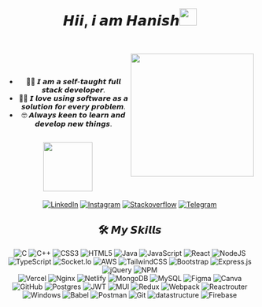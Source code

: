 <div align="center">
<h1 align="center">𝙃𝙞𝙞, 𝙞 𝙖𝙢  𝙃𝙖𝙣𝙞𝙨𝙝<img src="https://media.giphy.com/media/hvRJCLFzcasrR4ia7z/giphy.gif" width="35"></h1>

<br>

<picture> <img align="right" src="https://github.com/7oSkaaa/7oSkaaa/blob/main/Images/Right_Side.gif?raw=true" width = 250px></picture>
	
<br><br>

- 👨‍💻 𝙄 𝙖𝙢 𝙖 𝙨𝙚𝙡𝙛-𝙩𝙖𝙪𝙜𝙝𝙩 𝙛𝙪𝙡𝙡 𝙨𝙩𝙖𝙘𝙠 𝙙𝙚𝙫𝙚𝙡𝙤𝙥𝙚𝙧. 
- 🧑‍💻 𝙄 𝙡𝙤𝙫𝙚 𝙪𝙨𝙞𝙣𝙜 𝙨𝙤𝙛𝙩𝙬𝙖𝙧𝙚 𝙖𝙨 𝙖 𝙨𝙤𝙡𝙪𝙩𝙞𝙤𝙣 𝙛𝙤𝙧 𝙚𝙫𝙚𝙧𝙮 𝙥𝙧𝙤𝙗𝙡𝙚𝙢. 
- 🤓 𝘼𝙡𝙬𝙖𝙮𝙨 𝙠𝙚𝙚𝙣 𝙩𝙤 𝙡𝙚𝙖𝙧𝙣 𝙖𝙣𝙙 𝙙𝙚𝙫𝙚𝙡𝙤𝙥 𝙣𝙚𝙬 𝙩𝙝𝙞𝙣𝙜𝙨.
  <br>

## <picture> <img src="https://github.com/7oSkaaa/7oSkaaa/blob/main/Images/Connect-with-me.gif?raw=true" width="100px"> </picture>
<a href="https://www.linkedin.com/in/muhdhanish/" target="_blank"><img alt="LinkedIn" src="https://img.shields.io/badge/-muhdhanish-blue?style=for-the-badge&logo=Linkedin&logoColor=white"/></a>
<a href="https://www.instagram.com/muhd_hanish" target="_blank"><img alt="Instagram" src="https://img.shields.io/badge/muhd_hanish-%23E4405F.svg?&style=for-the-badge&logo=Instagram&logoColor=white"/></a>
<a href="https://stackoverflow.com/users/22058794/muhd-hanish" target="_blank"><img alt="Stackoverflow" src="https://img.shields.io/badge/muhd%20hanish-FF6C37?style=for-the-badge&logo=stackoverflow&logoColor=white"/></a>
<a href="https://t.me/Hanish_muhd" target="_blank"><img alt="Telegram" src="https://img.shields.io/badge/Hanish_muhd-2CA5E0?style=for-the-badge&logo=telegram&logoColor=white"/></a>

## 🛠️ 𝙈𝙮 𝙎𝙠𝙞𝙡𝙡𝙨


![C](https://img.shields.io/badge/c-%2300599C.svg?style=for-the-badge&logo=c&logoColor=white)
![C++](https://img.shields.io/badge/c++-%2300599C.svg?style=for-the-badge&logo=c%2B%2B&logoColor=white) 
![CSS3](https://img.shields.io/badge/css3-%231572B6.svg?style=for-the-badge&logo=css3&logoColor=white) 
![HTML5](https://img.shields.io/badge/html5-%23E34F26.svg?style=for-the-badge&logo=html5&logoColor=white) 
![Java](https://img.shields.io/badge/java-%23ED8B00.svg?style=for-the-badge&logo=java&logoColor=white) 
![JavaScript](https://img.shields.io/badge/javascript-%23323330.svg?style=for-the-badge&logo=javascript&logoColor=%23F7DF1E) 
![React](https://img.shields.io/badge/react-%2320232a.svg?style=for-the-badge&logo=react&logoColor=%2361DAFB) 
![NodeJS](https://img.shields.io/badge/node.js-6DA55F?style=for-the-badge&logo=node.js&logoColor=white)
![TypeScript](https://img.shields.io/badge/typescript-%2300f.svg?style=for-the-badge&logo=typescript&logoColor=white)
![Socket.Io](https://img.shields.io/badge/socket.io-%23121011.svg?&style=for-the-badge&logo=socket.io&logoColor=white)
![AWS](https://img.shields.io/badge/AWS-%23FF9900.svg?style=for-the-badge&logo=amazon-aws&logoColor=white)
![TailwindCSS](https://img.shields.io/badge/tailwindcss-%2338B2AC.svg?style=for-the-badge&logo=tailwind-css&logoColor=white)
![Bootstrap](https://img.shields.io/badge/bootstrap-%23563D7C.svg?style=for-the-badge&logo=bootstrap&logoColor=white) 
![Express.js](https://img.shields.io/badge/express.js-%23404d59.svg?style=for-the-badge&logo=express&logoColor=%2361DAFB)
![jQuery](https://img.shields.io/badge/jquery-%230769AD.svg?style=for-the-badge&logo=jquery&logoColor=white) 
![NPM](https://img.shields.io/badge/NPM-%23000000.svg?style=for-the-badge&logo=npm&logoColor=white)  
![Vercel](https://img.shields.io/badge/vercel-%23121011.svg?&style=for-the-badge&logo=vercel&logoColor=white)
![Nginx](https://img.shields.io/badge/nginx-%23009639.svg?style=for-the-badge&logo=nginx&logoColor=white)
![Netlify](https://img.shields.io/badge/netlify-%23121011.svg?&style=for-the-badge&logo=netlify&logoColor=white)
![MongoDB](https://img.shields.io/badge/MongoDB-%234ea94b.svg?style=for-the-badge&logo=mongodb&logoColor=white) 
![MySQL](https://img.shields.io/badge/mysql-%2300f.svg?style=for-the-badge&logo=mysql&logoColor=white) 
![Figma](https://img.shields.io/badge/figma-%23F24E1E.svg?style=for-the-badge&logo=figma&logoColor=white) 
![Canva](https://img.shields.io/badge/Canva-%2300C4CC.svg?style=for-the-badge&logo=Canva&logoColor=white) 
![GitHub](https://img.shields.io/badge/github-%23121011.svg?&style=for-the-badge&logo=github&logoColor=white)
![Postgres](https://img.shields.io/badge/postgres-%23316192.svg?&style=for-the-badge&logo=postgresql&logoColor=white)
![JWT](https://img.shields.io/badge/JWT-black?style=for-the-badge&logo=JSON%20web%20tokens)
![MUI](https://img.shields.io/badge/MUI-%230081CB.svg?style=for-the-badge&logo=mui&logoColor=white)
![Redux](https://img.shields.io/badge/redux-%23593d88.svg?style=for-the-badge&logo=redux&logoColor=white)
![Webpack](https://img.shields.io/badge/webpack-%238DD6F9.svg?style=for-the-badge&logo=webpack&logoColor=black)
![Reactrouter](https://img.shields.io/badge/reactrouter-%2300599C.svg?style=for-the-badge&logo=reactrouter&logoColor=cyan)
![Windows](https://img.shields.io/badge/Windows-0078D6?style=for-the-badge&logo=windows&logoColor=white)
![Babel](https://img.shields.io/badge/Babel-F9DC3e?style=for-the-badge&logo=babel&logoColor=black)
![Postman](https://img.shields.io/badge/Postman-FF6C37?style=for-the-badge&logo=postman&logoColor=white)
![Git](https://img.shields.io/badge/git-%23F05033.svg?style=for-the-badge&logo=git&logoColor=white)
![datastructure](https://img.shields.io/badge/datastructure-%2300599C.svg?style=for-the-badge&logo=datastructure&logoColor=white)
![Firebase](https://img.shields.io/badge/firebase-%2300599C.svg?style=for-the-badge&logo=firebase&logoColor=yellow)
	
</div>
